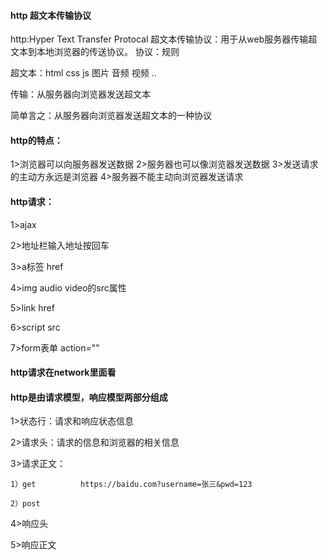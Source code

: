 #### http 超文本传输协议
http:Hyper Text Transfer Protocal
超文本传输协议：用于从web服务器传输超文本到本地浏览器的传送协议。
协议：规则

超文本：html  css  js 图片  音频  视频 ..

传输：从服务器向浏览器发送超文本

简单言之：从服务器向浏览器发送超文本的一种协议

#### http的特点：

1>浏览器可以向服务器发送数据
2>服务器也可以像浏览器发送数据
3>发送请求的主动方永远是浏览器
4>服务器不能主动向浏览器发送请求

#### http请求：

1>ajax

2>地址栏输入地址按回车

3>a标签 href

4>img audio video的src属性

5>link href 

6>script src

7>form表单  action=""

#### http请求在network里面看

#### http是由请求模型，响应模型两部分组成

1>状态行：请求和响应状态信息

2>请求头：请求的信息和浏览器的相关信息

3>请求正文：

    1）get          https://baidu.com?username=张三&pwd=123

    2）post         

4>响应头

5>响应正文







